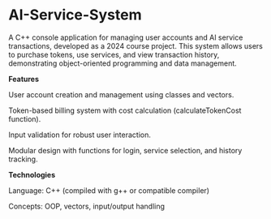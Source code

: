 # AI-Service-System

A C++ console application for managing user accounts and AI service transactions, developed as a 2024 course project. This system allows users to purchase tokens, use services, and view transaction history, demonstrating object-oriented programming and data management.

**Features**

User account creation and management using classes and vectors.

Token-based billing system with cost calculation (calculateTokenCost function).

Input validation for robust user interaction.

Modular design with functions for login, service selection, and history tracking.

**Technologies**

Language: C++ (compiled with g++ or compatible compiler)

Concepts: OOP, vectors, input/output handling
